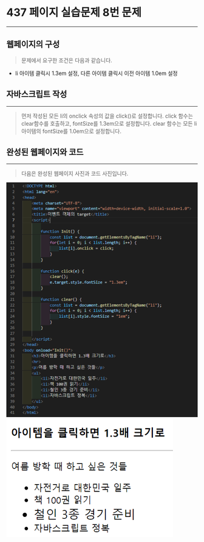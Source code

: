 # 437 페이지 실습문제 8번 문제

-----------------------------

## 웹페이지의 구성

> 문제에서 요구한 조건은 다음과 같습니다.

+ li 아이템 클릭시 1.3em 설정, 다른 아이템 클릭시 이전 아이템 1.0em 설정

## 자바스크립트 작성

-----------------------------

> 먼저 작성된 모든 li의 onclick 속성의 값을 click()로 설정합니다. click 함수는 clear함수를 호출하고, fontSize를 1.3em으로 설정합니다. clear 함수는 모든 li 아이템의 fontSize를 1.0em으로 설정합니다.

## 완성된 웹페이지와 코드

-----------------------------

> 다음은 완성된 웹페이지 사진과 코드 사진입니다.

<img src="./image/p437_코드.png">
<img src="./image/p437_웹페이지.png">